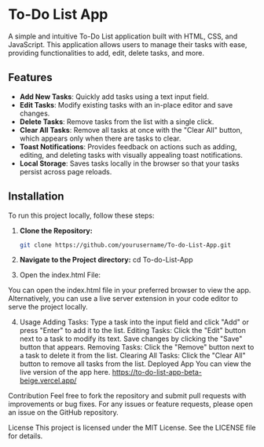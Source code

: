 # To-Do List App

A simple and intuitive To-Do List application built with HTML, CSS, and JavaScript. This application allows users to manage their tasks with ease, providing functionalities to add, edit, delete tasks, and more. 

## Features

- **Add New Tasks**: Quickly add tasks using a text input field.
- **Edit Tasks**: Modify existing tasks with an in-place editor and save changes.
- **Delete Tasks**: Remove tasks from the list with a single click.
- **Clear All Tasks**: Remove all tasks at once with the "Clear All" button, which appears only when there are tasks to clear.
- **Toast Notifications**: Provides feedback on actions such as adding, editing, and deleting tasks with visually appealing toast notifications.
- **Local Storage**: Saves tasks locally in the browser so that your tasks persist across page reloads.

## Installation

To run this project locally, follow these steps:

1. **Clone the Repository:**

   ```bash
   git clone https://github.com/yourusername/To-do-List-App.git
2. **Navigate to the Project directory:**
 cd To-do-List-App

3.  Open the index.html File:

You can open the index.html file in your preferred browser to view the app. Alternatively, you can use a live server extension in your code editor to serve the project locally.

4.  Usage
Adding Tasks: Type a task into the input field and click "Add" or press "Enter" to add it to the list.
Editing Tasks: Click the "Edit" button next to a task to modify its text. Save changes by clicking the "Save" button that appears.
Removing Tasks: Click the "Remove" button next to a task to delete it from the list.
Clearing All Tasks: Click the "Clear All" button to remove all tasks from the list.
Deployed App
You can view the live version of the app here.
https://to-do-list-app-beta-beige.vercel.app/

Contribution
Feel free to fork the repository and submit pull requests with improvements or bug fixes. For any issues or feature requests, please open an issue on the GitHub repository.

License
This project is licensed under the MIT License. See the LICENSE file for details.
